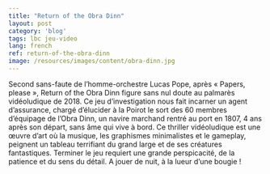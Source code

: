 ```yaml
---
title: "Return of the Obra Dinn"
layout: post
category: 'blog'
tags: lbc jeu-video
lang: french
ref: return-of-the-obra-dinn
image: /resources/images/content/obra-dinn.jpg
---
```


Second sans-faute de l’homme-orchestre Lucas Pope, après « Papers, please », Return of the Obra Dinn figure sans nul doute au palmarès vidéoludique de 2018. Ce jeu d’investigation nous fait incarner un agent d’assurance, chargé d’élucider à la Poirot le sort des 60 membres d’équipage de l’Obra Dinn, un navire marchand rentré au port en 1807, 4 ans après son départ, sans âme qui vive à bord. Ce thriller vidéoludique est une œuvre d’art où la musique, les graphismes minimalistes et le gameplay, peignent un tableau terrifiant du grand large et de ses créatures fantastiques. Terminer le jeu requiert une grande perspicacité, de la patience et du sens du détail. A jouer de nuit, à la lueur d’une bougie !